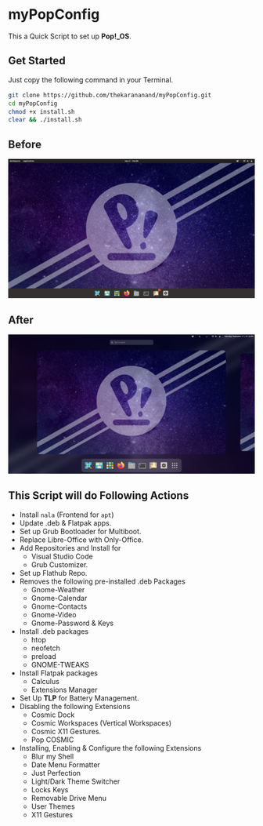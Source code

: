 # myPopConfig

This a Quick Script to set up **Pop!_OS**.

## Get Started

Just copy the following command in your Terminal.

```bash
git clone https://github.com/thekarananand/myPopConfig.git
cd myPopConfig
chmod +x install.sh
clear && ./install.sh
```

## Before

![Before.png](images/Before.png)

## After

![After.png](images/After.png)

## This Script will do Following Actions

- Install `nala` (Frontend for `apt`)
- Update .deb & Flatpak apps.
- Set up Grub Bootloader for Multiboot.
- Replace Libre-Office with Only-Office.
- Add Repositories and Install for
    - Visual Studio Code
    - Grub Customizer.
- Set up Flathub Repo.
- Removes the following pre-installed .deb Packages
    - Gnome-Weather
    - Gnome-Calendar
    - Gnome-Contacts
    - Gnome-Video
    - Gnome-Password & Keys
- Install .deb packages
    - htop
    - neofetch
    - preload
    - GNOME-TWEAKS
- Install Flatpak packages
    - Calculus
    - Extensions Manager
- Set Up **TLP** for Battery Management.
- Disabling the following Extensions
    - Cosmic Dock
    - Cosmic Workspaces (Vertical Workspaces)
    - Cosmic X11 Gestures.
    - Pop COSMIC
- Installing, Enabling & Configure the following Extensions
    - Blur my Shell
    - Date Menu Formatter
    - Just Perfection
    - Light/Dark Theme Switcher
    - Locks Keys
    - Removable Drive Menu
    - User Themes
    - X11 Gestures
